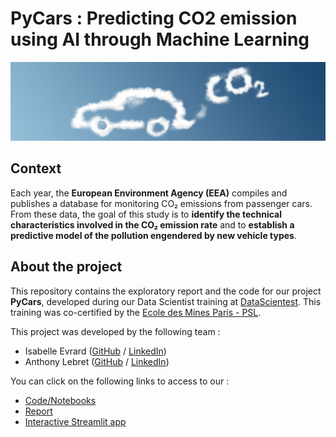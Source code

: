 # PyCars : Predicting CO2 emission using AI through Machine Learning

![CO2](Streamlit/CO2_wide.jpg)

## Context

Each year, the **European Environment Agency (EEA)** compiles and publishes a database for monitoring CO₂ emissions from passenger cars.
From these data, the goal of this study is to **identify the technical characteristics involved in the CO₂ emission rate** and to **establish a predictive model of the pollution engendered by new vehicle types**.

## About the project

This repository contains the exploratory report and the code for our project **PyCars**, developed during our Data Scientist training at [DataScientest](https://datascientest.com/). This training was co-certified by the [Ecole des Mines Paris - PSL](https://www.minesparis.psl.eu/).

This project was developed by the following team :

- Isabelle Evrard ([GitHub](https://github.com/) / [LinkedIn](https://www.linkedin.com/in/isabelle-evrard-82a6b2253/))
- Anthony Lebret ([GitHub](https://github.com/AnthonyLebret) / [LinkedIn](https://linkedin.com/in/anthony-lebret-a7aabb176))

You can click on the following links to access to our :
- [Code/Notebooks](./notebooks)
- [Report](https://github.com/AnthonyLebret/PyCars/blob/05c990694a4a8990b8504d4076df3c9380e2000d/Rapport%20Exploration.pdf)
- [Interactive Streamlit app](https://pycars.streamlit.app/)
